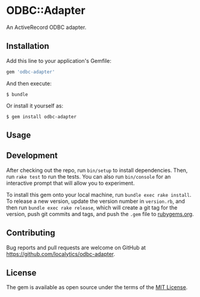 # ODBC::Adapter

An ActiveRecord ODBC adapter.

## Installation

Add this line to your application's Gemfile:

```ruby
gem 'odbc-adapter'
```

And then execute:

    $ bundle

Or install it yourself as:

    $ gem install odbc-adapter

## Usage

## Development

After checking out the repo, run `bin/setup` to install dependencies. Then, run `rake test` to run the tests. You can also run `bin/console` for an interactive prompt that will allow you to experiment.

To install this gem onto your local machine, run `bundle exec rake install`. To release a new version, update the version number in `version.rb`, and then run `bundle exec rake release`, which will create a git tag for the version, push git commits and tags, and push the `.gem` file to [rubygems.org](https://rubygems.org).

## Contributing

Bug reports and pull requests are welcome on GitHub at https://github.com/localytics/odbc-adapter.

## License

The gem is available as open source under the terms of the [MIT License](http://opensource.org/licenses/MIT).

